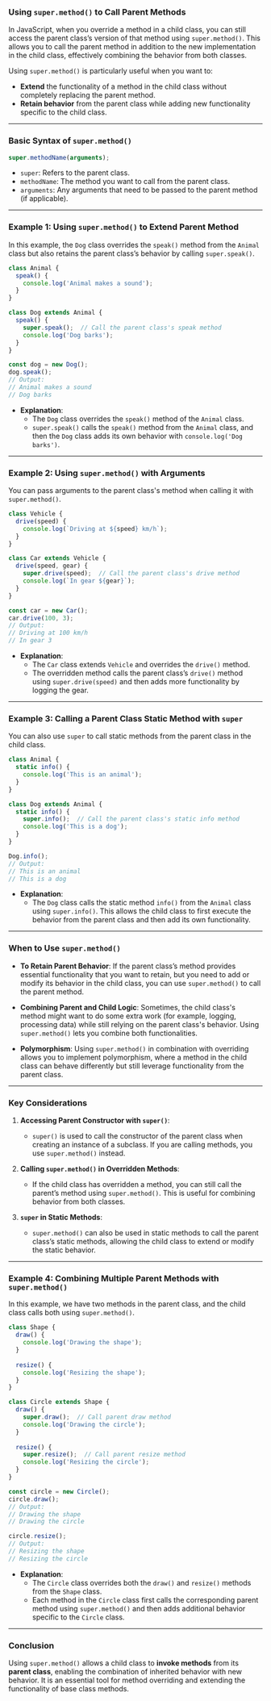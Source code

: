 ### **Using `super.method()` to Call Parent Methods**

In JavaScript, when you override a method in a child class, you can still access the parent class’s version of that method using `super.method()`. This allows you to call the parent method in addition to the new implementation in the child class, effectively combining the behavior from both classes.

Using `super.method()` is particularly useful when you want to:

- **Extend** the functionality of a method in the child class without completely replacing the parent method.
- **Retain behavior** from the parent class while adding new functionality specific to the child class.

---

### **Basic Syntax of `super.method()`**

```javascript
super.methodName(arguments);
```

- `super`: Refers to the parent class.
- `methodName`: The method you want to call from the parent class.
- `arguments`: Any arguments that need to be passed to the parent method (if applicable).

---

### **Example 1: Using `super.method()` to Extend Parent Method**

In this example, the `Dog` class overrides the `speak()` method from the `Animal` class but also retains the parent class’s behavior by calling `super.speak()`.

```javascript
class Animal {
  speak() {
    console.log('Animal makes a sound');
  }
}

class Dog extends Animal {
  speak() {
    super.speak();  // Call the parent class's speak method
    console.log('Dog barks');
  }
}

const dog = new Dog();
dog.speak();
// Output:
// Animal makes a sound
// Dog barks
```

- **Explanation**:
  - The `Dog` class overrides the `speak()` method of the `Animal` class.
  - `super.speak()` calls the `speak()` method from the `Animal` class, and then the `Dog` class adds its own behavior with `console.log('Dog barks')`.

---

### **Example 2: Using `super.method()` with Arguments**

You can pass arguments to the parent class's method when calling it with `super.method()`.

```javascript
class Vehicle {
  drive(speed) {
    console.log(`Driving at ${speed} km/h`);
  }
}

class Car extends Vehicle {
  drive(speed, gear) {
    super.drive(speed);  // Call the parent class's drive method
    console.log(`In gear ${gear}`);
  }
}

const car = new Car();
car.drive(100, 3);
// Output:
// Driving at 100 km/h
// In gear 3
```

- **Explanation**:
  - The `Car` class extends `Vehicle` and overrides the `drive()` method.
  - The overridden method calls the parent class’s `drive()` method using `super.drive(speed)` and then adds more functionality by logging the gear.

---

### **Example 3: Calling a Parent Class Static Method with `super`**

You can also use `super` to call static methods from the parent class in the child class.

```javascript
class Animal {
  static info() {
    console.log('This is an animal');
  }
}

class Dog extends Animal {
  static info() {
    super.info();  // Call the parent class's static info method
    console.log('This is a dog');
  }
}

Dog.info();
// Output:
// This is an animal
// This is a dog
```

- **Explanation**:
  - The `Dog` class calls the static method `info()` from the `Animal` class using `super.info()`. This allows the child class to first execute the behavior from the parent class and then add its own functionality.

---

### **When to Use `super.method()`**

- **To Retain Parent Behavior**: 
  If the parent class’s method provides essential functionality that you want to retain, but you need to add or modify its behavior in the child class, you can use `super.method()` to call the parent method.
  
- **Combining Parent and Child Logic**: 
  Sometimes, the child class's method might want to do some extra work (for example, logging, processing data) while still relying on the parent class's behavior. Using `super.method()` lets you combine both functionalities.

- **Polymorphism**: 
  Using `super.method()` in combination with overriding allows you to implement polymorphism, where a method in the child class can behave differently but still leverage functionality from the parent class.

---

### **Key Considerations**

1. **Accessing Parent Constructor with `super()`**:
   - `super()` is used to call the constructor of the parent class when creating an instance of a subclass. If you are calling methods, you use `super.method()` instead.
   
2. **Calling `super.method()` in Overridden Methods**:
   - If the child class has overridden a method, you can still call the parent’s method using `super.method()`. This is useful for combining behavior from both classes.
   
3. **`super` in Static Methods**:
   - `super.method()` can also be used in static methods to call the parent class’s static methods, allowing the child class to extend or modify the static behavior.

---

### **Example 4: Combining Multiple Parent Methods with `super.method()`**

In this example, we have two methods in the parent class, and the child class calls both using `super.method()`.

```javascript
class Shape {
  draw() {
    console.log('Drawing the shape');
  }
  
  resize() {
    console.log('Resizing the shape');
  }
}

class Circle extends Shape {
  draw() {
    super.draw();  // Call parent draw method
    console.log('Drawing the circle');
  }
  
  resize() {
    super.resize();  // Call parent resize method
    console.log('Resizing the circle');
  }
}

const circle = new Circle();
circle.draw();
// Output:
// Drawing the shape
// Drawing the circle

circle.resize();
// Output:
// Resizing the shape
// Resizing the circle
```

- **Explanation**:
  - The `Circle` class overrides both the `draw()` and `resize()` methods from the `Shape` class.
  - Each method in the `Circle` class first calls the corresponding parent method using `super.method()` and then adds additional behavior specific to the `Circle` class.

---

### **Conclusion**

Using `super.method()` allows a child class to **invoke methods** from its **parent class**, enabling the combination of inherited behavior with new behavior. It is an essential tool for method overriding and extending the functionality of base class methods.
